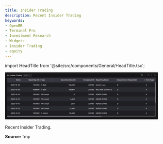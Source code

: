 ```yaml
---
title: Insider Trading
description: Recent Insider Trading
keywords:
- OpenBB
- Terminal Pro
- Investment Research
- Widgets
- Insider Trading
- equity
---
```


import HeadTitle from '@site/src/components/General/HeadTitle.tsx';

<HeadTitle title="Insider Trading - equity | OpenBB Terminal Pro Docs" />

<img
    src="https://raw.githubusercontent.com/OpenBB-finance/widgets-library/main/equity/insider_trading.png"
    alt="OpenBB Terminal Pro Widgets Library"
/>

Recent Insider Trading.

**Source:** fmp

